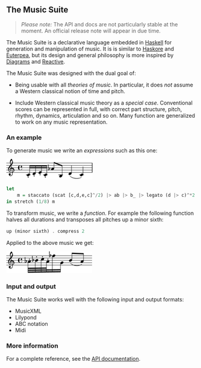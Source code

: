 

## The Music Suite

> *Please note:* The API and docs are not particularly stable at the moment. An official release note will appear in due time.

The Music Suite is a declarative language embedded in [Haskell][Haskell] for generation and manipulation of music. It is is similar to [Haskore][Haskore] and [Euterpea][Euterpea], but its design and general philosophy is more inspired by [Diagrams][Diagrams] and [Reactive][Reactive].

The Music Suite was designed with the dual goal of:

* Being usable with all *theories of music*. In particular, it does *not* assume a Western classical notion of time and pitch.

* Include Western classical music theory as a *special case*. Conventional scores can be represented in full, with correct part structure, pitch, rhythm, dynamics, articulation and so on. Many function are generalized to work on any music representation.


### An example

To generate music we write an *expressions* such as this one:

<div class='haskell-music'>



![](4ea6815a58473e70x.png)

```haskell
let
    m = staccato (scat [c,d,e,c]^/2) |> ab |> b_ |> legato (d |> c)^*2
in stretch (1/8) m

```

</div>

To transform music, we write a *function*. For example the following function halves all durations and transposes all pitches up a minor sixth:

```haskell
up (minor sixth) . compress 2

```

Applied to the above music we get:



![](1dfd7766e2c33bbex.png)

### Input and output

The Music Suite works well with the following input and output formats:

* MusicXML
* Lilypond
* ABC notation
* Midi

### More information

For a complete reference, see the [API documentation](http://musicsuite.github.io/docs/api).

<!--
For an introduction, see [User Guide](User-Guide).
-->

[Haskell]:      http://www.haskell.org/haskellwiki/Haskell
[Haskore]:      http://www.haskell.org/haskellwiki/Haskore
[Euterpea]:     http://haskell.cs.yale.edu/euterpea
[Diagrams]:     http://projects.haskell.org/diagrams
[Reactive]:     http://hackage.haskell.org/package/reactive





